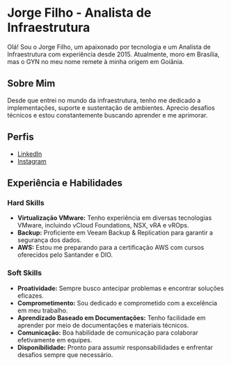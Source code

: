 # Jorge Filho - Analista de Infraestrutura

Olá! Sou o Jorge Filho, um apaixonado por tecnologia e um Analista de Infraestrutura com experiência desde 2015. Atualmente, moro em Brasília, mas o GYN no meu nome remete à minha origem em Goiânia.

## Sobre Mim

Desde que entrei no mundo da infraestrutura, tenho me dedicado a implementações, suporte e sustentação de ambientes. Aprecio desafios técnicos e estou constantemente buscando aprender e me aprimorar.

## Perfis

- [LinkedIn](https://www.linkedin.com/in/JorGYN/)
- [Instagram](https://www.instagram.com/jorgynxd/)

## Experiência e Habilidades

### Hard Skills

- **Virtualização VMware:** Tenho experiência em diversas tecnologias VMware, incluindo vCloud Foundations, NSX, vRA e vROps.
- **Backup:** Proficiente em Veeam Backup & Replication para garantir a segurança dos dados.
- **AWS:** Estou me preparando para a certificação AWS com cursos oferecidos pelo Santander e DIO.

### Soft Skills

- **Proatividade:** Sempre busco antecipar problemas e encontrar soluções eficazes.
- **Comprometimento:** Sou dedicado e comprometido com a excelência em meu trabalho.
- **Aprendizado Baseado em Documentações:** Tenho facilidade em aprender por meio de documentações e materiais técnicos.
- **Comunicação:** Boa habilidade de comunicação para colaborar efetivamente em equipes.
- **Disponibilidade:** Pronto para assumir responsabilidades e enfrentar desafios sempre que necessário.

